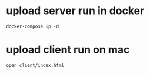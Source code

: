 # upload server run in docker
```
docker-compose up -d
```
# upload client run on mac
```
open client/index.html
``` 
